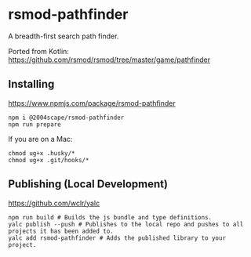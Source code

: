 # rsmod-pathfinder
A breadth-first search path finder.

Ported from Kotlin: https://github.com/rsmod/rsmod/tree/master/game/pathfinder

## Installing
https://www.npmjs.com/package/rsmod-pathfinder

```shell
npm i @2004scape/rsmod-pathfinder
npm run prepare
```

If you are on a Mac:
```shell
chmod ug+x .husky/*
chmod ug+x .git/hooks/*
```

## Publishing (Local Development)
https://github.com/wclr/yalc

```shell
npm run build # Builds the js bundle and type definitions.
yalc publish --push # Publishes to the local repo and pushes to all projects it has been added to.
yalc add rsmod-pathfinder # Adds the published library to your project. 
```
